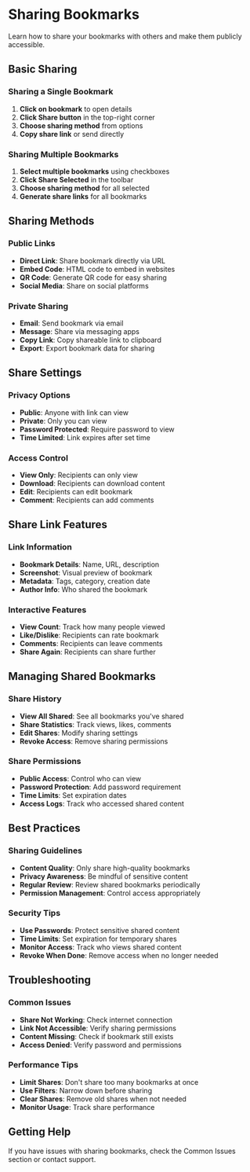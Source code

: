 # Sharing Bookmarks

Learn how to share your bookmarks with others and make them publicly accessible.

## Basic Sharing

### **Sharing a Single Bookmark**
1. **Click on bookmark** to open details
2. **Click Share button** in the top-right corner
3. **Choose sharing method** from options
4. **Copy share link** or send directly

### **Sharing Multiple Bookmarks**
1. **Select multiple bookmarks** using checkboxes
2. **Click Share Selected** in the toolbar
3. **Choose sharing method** for all selected
4. **Generate share links** for all bookmarks

## Sharing Methods

### **Public Links**
- **Direct Link**: Share bookmark directly via URL
- **Embed Code**: HTML code to embed in websites
- **QR Code**: Generate QR code for easy sharing
- **Social Media**: Share on social platforms

### **Private Sharing**
- **Email**: Send bookmark via email
- **Message**: Share via messaging apps
- **Copy Link**: Copy shareable link to clipboard
- **Export**: Export bookmark data for sharing

## Share Settings

### **Privacy Options**
- **Public**: Anyone with link can view
- **Private**: Only you can view
- **Password Protected**: Require password to view
- **Time Limited**: Link expires after set time

### **Access Control**
- **View Only**: Recipients can only view
- **Download**: Recipients can download content
- **Edit**: Recipients can edit bookmark
- **Comment**: Recipients can add comments

## Share Link Features

### **Link Information**
- **Bookmark Details**: Name, URL, description
- **Screenshot**: Visual preview of bookmark
- **Metadata**: Tags, category, creation date
- **Author Info**: Who shared the bookmark

### **Interactive Features**
- **View Count**: Track how many people viewed
- **Like/Dislike**: Recipients can rate bookmark
- **Comments**: Recipients can leave comments
- **Share Again**: Recipients can share further

## Managing Shared Bookmarks

### **Share History**
- **View All Shared**: See all bookmarks you've shared
- **Share Statistics**: Track views, likes, comments
- **Edit Shares**: Modify sharing settings
- **Revoke Access**: Remove sharing permissions

### **Share Permissions**
- **Public Access**: Control who can view
- **Password Protection**: Add password requirement
- **Time Limits**: Set expiration dates
- **Access Logs**: Track who accessed shared content

## Best Practices

### **Sharing Guidelines**
- **Content Quality**: Only share high-quality bookmarks
- **Privacy Awareness**: Be mindful of sensitive content
- **Regular Review**: Review shared bookmarks periodically
- **Permission Management**: Control access appropriately

### **Security Tips**
- **Use Passwords**: Protect sensitive shared content
- **Time Limits**: Set expiration for temporary shares
- **Monitor Access**: Track who views shared content
- **Revoke When Done**: Remove access when no longer needed

## Troubleshooting

### **Common Issues**
- **Share Not Working**: Check internet connection
- **Link Not Accessible**: Verify sharing permissions
- **Content Missing**: Check if bookmark still exists
- **Access Denied**: Verify password and permissions

### **Performance Tips**
- **Limit Shares**: Don't share too many bookmarks at once
- **Use Filters**: Narrow down before sharing
- **Clear Shares**: Remove old shares when not needed
- **Monitor Usage**: Track share performance

## Getting Help

If you have issues with sharing bookmarks, check the Common Issues section or contact support.

